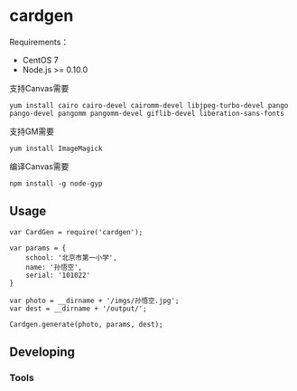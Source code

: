 

# cardgen

Requirements：

* CentOS 7
* Node.js >= 0.10.0

支持Canvas需要

    yum install cairo cairo-devel cairomm-devel libjpeg-turbo-devel pango pango-devel pangomm pangomm-devel giflib-devel liberation-sans-fonts 

支持GM需要

    yum install ImageMagick

编译Canvas需要

    npm install -g node-gyp

## Usage

    var CardGen = require('cardgen');
    
    var params = {
        school: '北京市第一小学',
        name: '孙悟空',
        serial: '101022'
    }
    
    var photo = __dirname + '/imgs/孙悟空.jpg';
    var dest = __dirname + '/output/';
    
    Cardgen.generate(photo, params, dest);

## Developing



### Tools
